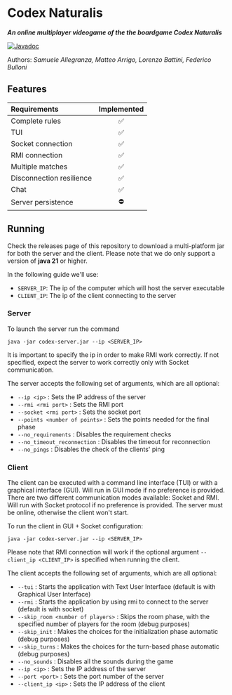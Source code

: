 # Codex Naturalis
**_An online multiplayer videogame of the the boardgame Codex Naturalis_**

[![Javadoc](https://img.shields.io/badge/JavaDoc-Online-green)](https://samueleallegranza.github.io/IS24-AM13/javadoc/)

Authors: _Samuele Allegranza, Matteo Arrigo, Lorenzo Battini, Federico Bulloni_

## Features
|  Requirements   | Implemented |
|:-----------------------------|:---------------------------------:|
| Complete rules | ✅ |
| TUI | ✅ |
| Socket connection | ✅ |
| RMI connection | ✅ |
| Multiple matches | ✅ |
| Disconnection resilience | ✅ |
| Chat | ✅ |
| Server persistence | ⛔ |

## Running
Check the releases page of this repository to download a multi-platform jar for both the server and the client. Please note that we do only support a version of **java 21** or higher.

In the following guide we'll use:
- `SERVER_IP`: The ip of the computer which will host the server executable
- `CLIENT_IP`: The ip of the client connecting to the server

### Server
To launch the server run the command
```
java -jar codex-server.jar --ip <SERVER_IP>
```
It is important to specify the ip in order to make RMI work correctly. If not specified, expect the server to work correctly only with Socket communication.

The server accepts the following set of arguments, which are all optional:
- `--ip <ip>`                          : Sets the IP address of the server
- `--rmi <rmi port>`                   : Sets the RMI port
- `--socket <rmi port>`                : Sets the socket port
- `--points <number of points>`        : Sets the points needed for the final phase
- `--no_requirements`                  : Disables the requirement checks
- `--no_timeout_reconnection`          : Disables the timeout for reconnection
- `--no_pings`                         : Disables the check of the clients' ping


### Client
The client can be executed with a command line interface (TUI) or with a graphical interface (GUI). Will run in GUI mode if no preference is provided.
There are two different communication modes available: Socket and RMI. Will run with Socket protocol if no preference is provided.
The server must be online, otherwise the client won't start.

To run the client in GUI + Socket configuration:
```
java -jar codex-server.jar --ip <SERVER_IP>
```

Please note that RMI connection will work if the optional argument `--client_ip <CLIENT_IP>` is specified when running the client.

The client accepts the following set of arguments, which are all optional:
- `--tui`                              : Starts the application with Text User Interface (default is with Graphical User Interface)
- `--rmi`                              : Starts the application by using rmi to connect to the server (default is with socket)
- `--skip_room <number of players>`    : Skips the room phase, with the specified number of players for the room (debug purposes)
- `--skip_init`                        : Makes the choices for the initialization phase automatic (debug purposes)
- `--skip_turns`                       : Makes the choices for the turn-based phase automatic (debug purposes)
- `--no_sounds`                      : Disables all the sounds during the game
- `--ip <ip>`                          : Sets the IP address of the server
- `--port <port>`                      : Sets the port number of the server
- `--client_ip <ip>`                   : Sets the IP address of the client
